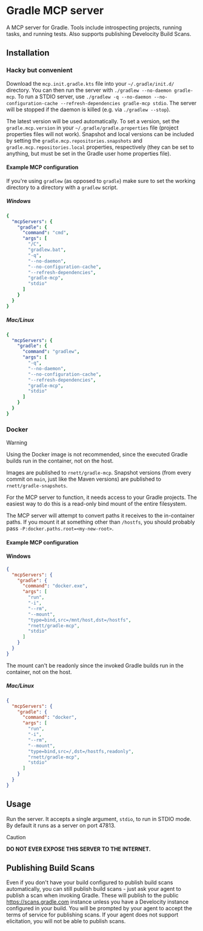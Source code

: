 # Gradle MCP server

A MCP server for Gradle.
Tools include introspecting projects, running tasks, and running tests.
Also supports publishing Develocity Build Scans.

## Installation

### Hacky but convenient

Download the `mcp.init.gradle.kts` file into your `~/.gradle/init.d/` directory.
You can then run the server with `./gradlew --no-daemon gradle-mcp`.
To run a STDIO server, use `./gradlew -q --no-daemon --no-configuration-cache --refresh-dependencies gradle-mcp stdio`.
The server will be stopped if the daemon is killed (e.g. via `./gradlew --stop`).

The latest version will be used automatically.
To set a version, set the `gradle.mcp.version` in your `~/.gradle/gradle.properties` file (project properties files will not work).
Snapshot and local versions can be included by setting the `gradle.mcp.repositories.snapshots` and `gradle.mcp.repositories.local` properties, respectively (they can be set to anything, but must be set in the Gradle user home properties
file).

#### Example MCP configuration

If you're using `gradlew` (as opposed to `gradle`) make sure to set the working directory to a directory with a `gradlew` script.

##### Windows

```yaml
{
  "mcpServers": {
    "gradle": {
      "command": "cmd",
      "args": [
        "/C",
        "gradlew.bat",
        "-q",
        "--no-daemon",
        "--no-configuration-cache",
        "--refresh-dependencies",
        "gradle-mcp",
        "stdio"
      ]
    }
  }
}
```

##### Mac/Linux

```yaml
{
  "mcpServers": {
    "gradle": {
      "command": "gradlew",
      "args": [
        "-q",
        "--no-daemon",
        "--no-configuration-cache",
        "--refresh-dependencies",
        "gradle-mcp",
        "stdio"
      ]
    }
  }
}
```

### Docker

> [!WARNING]
> Using the Docker image is not recommended, since the executed Gradle builds run in the container, not on the host.
>

[//]: # (> TODO consider removing docker instructions)

Images are published to `rnett/gradle-mcp`.
Snapshot versions (from every commit on `main`, just like the Maven versions) are published to `rnett/gradle-snapshots`.

For the MCP server to function, it needs access to your Gradle projects.
The easiest way to do this is a read-only bind mount of the entire filesystem.

The MCP server will attempt to convert paths it receives to the in-container paths.
If you mount it at something other than `/hostfs`, you should probably pass `-P:docker.paths.root=<my-new-root>`.

#### Example MCP configuration

#### Windows

```json
{
  "mcpServers": {
    "gradle": {
      "command": "docker.exe",
      "args": [
        "run",
        "-i",
        "--rm",
        "--mount",
        "type=bind,src=/mnt/host,dst=/hostfs",
        "rnett/gradle-mcp",
        "stdio"
      ]
    }
  }
}
```

The mount can't be readonly since the invoked Gradle builds run in the container, not on the host.

##### Mac/Linux

```json
{
  "mcpServers": {
    "gradle": {
      "command": "docker",
      "args": [
        "run",
        "-i",
        "--rm",
        "--mount",
        "type=bind,src=/,dst=/hostfs,readonly",
        "rnett/gradle-mcp",
        "stdio"
      ]
    }
  }
}
```

## Usage

Run the server.
It accepts a single argument, `stdio`, to run in STDIO mode.
By default it runs as a server on port 47813.

> [!CAUTION]
> **DO NOT EVER EXPOSE THIS SERVER TO THE INTERNET.**

## Publishing Build Scans

Even if you don't have your build configured to publish build scans automatically, you can still publish build scans - just ask your agent to publish a scan when invoking Gradle.
These will publish to the public https://scans.gradle.com instance unless you have a Develocity instance configured in your build.
You will be prompted by your agent to accept the terms of service for publishing scans.
If your agent does not support elicitation, you will not be able to publish scans.